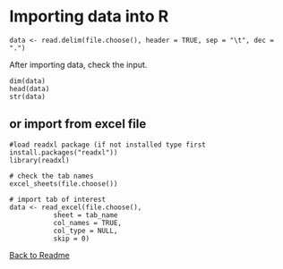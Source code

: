 # Importing data into R

```
data <- read.delim(file.choose(), header = TRUE, sep = "\t", dec = ".")
```
After importing data, check the input.
```
dim(data)
head(data)
str(data)
```

## or import from excel file
```
#load readxl package (if not installed type first install.packages("readxl"))
library(readxl)

# check the tab names
excel_sheets(file.choose())   

# import tab of interest
data <- read_excel(file.choose(),     
           sheet = tab_name
           col_names = TRUE, 
           col_type = NULL, 
           skip = 0)    

```

[Back to Readme](https://github.com/tkostas/R-resources)